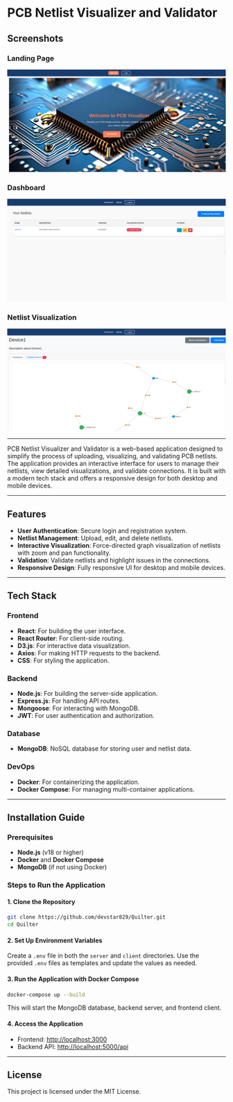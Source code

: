 # PCB Netlist Visualizer and Validator

## Screenshots

### Landing Page
![Landing Page](./landingpage.png)

### Dashboard
![Dashboard](./dashboard.png)

### Netlist Visualization
![Netlist Visualization](./visualization.png)

---

PCB Netlist Visualizer and Validator is a web-based application designed to simplify the process of uploading, visualizing, and validating PCB netlists. The application provides an interactive interface for users to manage their netlists, view detailed visualizations, and validate connections. It is built with a modern tech stack and offers a responsive design for both desktop and mobile devices.

---

## Features

- **User Authentication**: Secure login and registration system.
- **Netlist Management**: Upload, edit, and delete netlists.
- **Interactive Visualization**: Force-directed graph visualization of netlists with zoom and pan functionality.
- **Validation**: Validate netlists and highlight issues in the connections.
- **Responsive Design**: Fully responsive UI for desktop and mobile devices.

---

## Tech Stack

### Frontend
- **React**: For building the user interface.
- **React Router**: For client-side routing.
- **D3.js**: For interactive data visualization.
- **Axios**: For making HTTP requests to the backend.
- **CSS**: For styling the application.

### Backend
- **Node.js**: For building the server-side application.
- **Express.js**: For handling API routes.
- **Mongoose**: For interacting with MongoDB.
- **JWT**: For user authentication and authorization.

### Database
- **MongoDB**: NoSQL database for storing user and netlist data.

### DevOps
- **Docker**: For containerizing the application.
- **Docker Compose**: For managing multi-container applications.

---

## Installation Guide

### Prerequisites
- **Node.js** (v18 or higher)
- **Docker** and **Docker Compose**
- **MongoDB** (if not using Docker)

### Steps to Run the Application

#### 1. Clone the Repository
```bash
git clone https://github.com/devstar829/Quilter.git
cd Quilter
```

#### 2. Set Up Environment Variables
Create a `.env` file in both the `server` and `client` directories. Use the provided `.env` files as templates and update the values as needed.

#### 3. Run the Application with Docker Compose
```bash
docker-compose up --build
```

This will start the MongoDB database, backend server, and frontend client.

#### 4. Access the Application
- Frontend: [http://localhost:3000](http://localhost:3000)
- Backend API: [http://localhost:5000/api](http://localhost:5000/api)

---


## License
This project is licensed under the MIT License.
